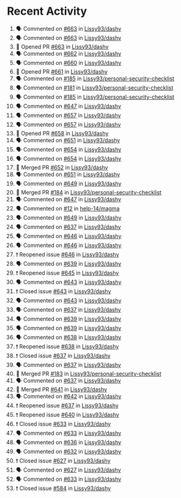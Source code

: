 # Recent Activity

<!--START_SECTION:activity-->
1. 🗣 Commented on [#663](https://github.com/Lissy93/dashy/issues/663) in [Lissy93/dashy](https://github.com/Lissy93/dashy)
2. 🗣 Commented on [#663](https://github.com/Lissy93/dashy/issues/663) in [Lissy93/dashy](https://github.com/Lissy93/dashy)
3. 💪 Opened PR [#663](https://github.com/Lissy93/dashy/pull/663) in [Lissy93/dashy](https://github.com/Lissy93/dashy)
4. 🗣 Commented on [#662](https://github.com/Lissy93/dashy/issues/662) in [Lissy93/dashy](https://github.com/Lissy93/dashy)
5. 🗣 Commented on [#660](https://github.com/Lissy93/dashy/issues/660) in [Lissy93/dashy](https://github.com/Lissy93/dashy)
6. 💪 Opened PR [#661](https://github.com/Lissy93/dashy/pull/661) in [Lissy93/dashy](https://github.com/Lissy93/dashy)
7. 🗣 Commented on [#185](https://github.com/Lissy93/personal-security-checklist/issues/185) in [Lissy93/personal-security-checklist](https://github.com/Lissy93/personal-security-checklist)
8. 🗣 Commented on [#181](https://github.com/Lissy93/personal-security-checklist/issues/181) in [Lissy93/personal-security-checklist](https://github.com/Lissy93/personal-security-checklist)
9. 🗣 Commented on [#185](https://github.com/Lissy93/personal-security-checklist/issues/185) in [Lissy93/personal-security-checklist](https://github.com/Lissy93/personal-security-checklist)
10. 🗣 Commented on [#647](https://github.com/Lissy93/dashy/issues/647) in [Lissy93/dashy](https://github.com/Lissy93/dashy)
11. 🗣 Commented on [#657](https://github.com/Lissy93/dashy/issues/657) in [Lissy93/dashy](https://github.com/Lissy93/dashy)
12. 🗣 Commented on [#657](https://github.com/Lissy93/dashy/issues/657) in [Lissy93/dashy](https://github.com/Lissy93/dashy)
13. 💪 Opened PR [#658](https://github.com/Lissy93/dashy/pull/658) in [Lissy93/dashy](https://github.com/Lissy93/dashy)
14. 🗣 Commented on [#651](https://github.com/Lissy93/dashy/issues/651) in [Lissy93/dashy](https://github.com/Lissy93/dashy)
15. 🗣 Commented on [#654](https://github.com/Lissy93/dashy/issues/654) in [Lissy93/dashy](https://github.com/Lissy93/dashy)
16. 🗣 Commented on [#654](https://github.com/Lissy93/dashy/issues/654) in [Lissy93/dashy](https://github.com/Lissy93/dashy)
17. 🎉 Merged PR [#652](https://github.com/Lissy93/dashy/pull/652) in [Lissy93/dashy](https://github.com/Lissy93/dashy)
18. 🗣 Commented on [#651](https://github.com/Lissy93/dashy/issues/651) in [Lissy93/dashy](https://github.com/Lissy93/dashy)
19. 🗣 Commented on [#649](https://github.com/Lissy93/dashy/issues/649) in [Lissy93/dashy](https://github.com/Lissy93/dashy)
20. 🎉 Merged PR [#184](https://github.com/Lissy93/personal-security-checklist/pull/184) in [Lissy93/personal-security-checklist](https://github.com/Lissy93/personal-security-checklist)
21. 🗣 Commented on [#647](https://github.com/Lissy93/dashy/issues/647) in [Lissy93/dashy](https://github.com/Lissy93/dashy)
22. 🗣 Commented on [#12](https://github.com/help-14/magma/issues/12) in [help-14/magma](https://github.com/help-14/magma)
23. 🗣 Commented on [#649](https://github.com/Lissy93/dashy/issues/649) in [Lissy93/dashy](https://github.com/Lissy93/dashy)
24. 🗣 Commented on [#637](https://github.com/Lissy93/dashy/issues/637) in [Lissy93/dashy](https://github.com/Lissy93/dashy)
25. 🗣 Commented on [#646](https://github.com/Lissy93/dashy/issues/646) in [Lissy93/dashy](https://github.com/Lissy93/dashy)
26. 🗣 Commented on [#646](https://github.com/Lissy93/dashy/issues/646) in [Lissy93/dashy](https://github.com/Lissy93/dashy)
27. ❗️ Reopened issue [#646](https://github.com/Lissy93/dashy/issues/646) in [Lissy93/dashy](https://github.com/Lissy93/dashy)
28. 🗣 Commented on [#639](https://github.com/Lissy93/dashy/issues/639) in [Lissy93/dashy](https://github.com/Lissy93/dashy)
29. ❗️ Reopened issue [#645](https://github.com/Lissy93/dashy/issues/645) in [Lissy93/dashy](https://github.com/Lissy93/dashy)
30. 🗣 Commented on [#643](https://github.com/Lissy93/dashy/issues/643) in [Lissy93/dashy](https://github.com/Lissy93/dashy)
31. ❗️ Closed issue [#643](https://github.com/Lissy93/dashy/issues/643) in [Lissy93/dashy](https://github.com/Lissy93/dashy)
32. 🗣 Commented on [#643](https://github.com/Lissy93/dashy/issues/643) in [Lissy93/dashy](https://github.com/Lissy93/dashy)
33. 🗣 Commented on [#637](https://github.com/Lissy93/dashy/issues/637) in [Lissy93/dashy](https://github.com/Lissy93/dashy)
34. 🗣 Commented on [#639](https://github.com/Lissy93/dashy/issues/639) in [Lissy93/dashy](https://github.com/Lissy93/dashy)
35. 🗣 Commented on [#639](https://github.com/Lissy93/dashy/issues/639) in [Lissy93/dashy](https://github.com/Lissy93/dashy)
36. 🗣 Commented on [#638](https://github.com/Lissy93/dashy/issues/638) in [Lissy93/dashy](https://github.com/Lissy93/dashy)
37. ❗️ Reopened issue [#638](https://github.com/Lissy93/dashy/issues/638) in [Lissy93/dashy](https://github.com/Lissy93/dashy)
38. ❗️ Closed issue [#637](https://github.com/Lissy93/dashy/issues/637) in [Lissy93/dashy](https://github.com/Lissy93/dashy)
39. 🗣 Commented on [#637](https://github.com/Lissy93/dashy/issues/637) in [Lissy93/dashy](https://github.com/Lissy93/dashy)
40. 🎉 Merged PR [#183](https://github.com/Lissy93/personal-security-checklist/pull/183) in [Lissy93/personal-security-checklist](https://github.com/Lissy93/personal-security-checklist)
41. 🗣 Commented on [#637](https://github.com/Lissy93/dashy/issues/637) in [Lissy93/dashy](https://github.com/Lissy93/dashy)
42. 🎉 Merged PR [#641](https://github.com/Lissy93/dashy/pull/641) in [Lissy93/dashy](https://github.com/Lissy93/dashy)
43. 🗣 Commented on [#642](https://github.com/Lissy93/dashy/issues/642) in [Lissy93/dashy](https://github.com/Lissy93/dashy)
44. ❗️ Reopened issue [#637](https://github.com/Lissy93/dashy/issues/637) in [Lissy93/dashy](https://github.com/Lissy93/dashy)
45. ❗️ Reopened issue [#640](https://github.com/Lissy93/dashy/issues/640) in [Lissy93/dashy](https://github.com/Lissy93/dashy)
46. ❗️ Closed issue [#633](https://github.com/Lissy93/dashy/issues/633) in [Lissy93/dashy](https://github.com/Lissy93/dashy)
47. 🗣 Commented on [#633](https://github.com/Lissy93/dashy/issues/633) in [Lissy93/dashy](https://github.com/Lissy93/dashy)
48. 🗣 Commented on [#636](https://github.com/Lissy93/dashy/issues/636) in [Lissy93/dashy](https://github.com/Lissy93/dashy)
49. 🗣 Commented on [#632](https://github.com/Lissy93/dashy/issues/632) in [Lissy93/dashy](https://github.com/Lissy93/dashy)
50. ❗️ Closed issue [#627](https://github.com/Lissy93/dashy/issues/627) in [Lissy93/dashy](https://github.com/Lissy93/dashy)
51. 🗣 Commented on [#627](https://github.com/Lissy93/dashy/issues/627) in [Lissy93/dashy](https://github.com/Lissy93/dashy)
52. 🗣 Commented on [#633](https://github.com/Lissy93/dashy/issues/633) in [Lissy93/dashy](https://github.com/Lissy93/dashy)
53. ❗️ Closed issue [#584](https://github.com/Lissy93/dashy/issues/584) in [Lissy93/dashy](https://github.com/Lissy93/dashy)
<!--END_SECTION:activity-->
